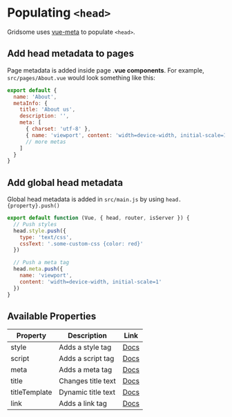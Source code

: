 # Populating `<head>`
Gridsome uses [vue-meta](https://github.com/declandewet/vue-meta) to populate `<head>`.

## Add head metadata to pages
Page metadata is added inside page **.vue components**.
For example, `src/pages/About.vue` would look something like this:

```js
export default {
  name: 'About',
  metaInfo: {
    title: 'About us',
    description: '',
    meta: [
      { charset: 'utf-8' },
      { name: 'viewport', content: 'width=device-width, initial-scale=1' }
      // more metas
    ]
  }
}
```

## Add global head metadata
Global head metadata is added in `src/main.js` by using `head.{property}.push()`

```js
export default function (Vue, { head, router, isServer }) {
  // Push styles
  head.style.push({
    type: 'text/css',
    cssText: '.some-custom-css {color: red}'
  })

  // Push a meta tag
  head.meta.push({
    name: 'viewport',
    content: 'width=device-width, initial-scale=1'
  })
}
```

## Available Properties

|Property  | Description | Link
|----------|-------|---------------
|style | Adds a style tag |[Docs](https://github.com/declandewet/vue-meta#style-object)
|script | Adds a script tag | [Docs](https://github.com/declandewet/vue-meta#script-object)
|meta  | Adds a meta tag | [Docs](https://github.com/declandewet/vue-meta#meta-object)
|title | Changes title text | [Docs](https://github.com/declandewet/vue-meta#title-string)
|titleTemplate | Dynamic title text |  [Docs](https://github.com/declandewet/vue-meta#titletemplate-string--function)
|link  | Adds a link tag | [Docs](https://github.com/declandewet/vue-meta#link-object)


